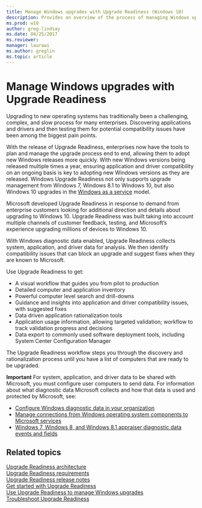 ```yaml
---
title: Manage Windows upgrades with Upgrade Readiness (Windows 10)
description: Provides an overview of the process of managing Windows upgrades with Upgrade Readiness.
ms.prod: w10
author: greg-lindsay
ms.date: 04/25/2017
ms.reviewer: 
manager: laurawi
ms.author: greglin
ms.topic: article
---
```


# Manage Windows upgrades with Upgrade Readiness

Upgrading to new operating systems has traditionally been a challenging, complex, and slow process for many enterprises. Discovering applications and drivers and then testing them for potential compatibility issues have been among the biggest pain points.

With the release of Upgrade Readiness, enterprises now have the tools to plan and manage the upgrade process end to end, allowing them to adopt new Windows releases more quickly. With new Windows versions being released multiple times a year, ensuring application and driver compatibility on an ongoing basis is key to adopting new Windows versions as they are released. Windows Upgrade Readiness not only supports upgrade management from Windows 7, Windows 8.1 to Windows 10, but also Windows 10 upgrades in the [Windows as a service](https://technet.microsoft.com/itpro/windows/manage/waas-overview) model.  

Microsoft developed Upgrade Readiness in response to demand from enterprise customers looking for additional direction and details about upgrading to Windows 10. Upgrade Readiness was built taking into account multiple channels of customer feedback, testing, and Microsoft’s experience upgrading millions of devices to Windows 10. 

With Windows diagnostic data enabled, Upgrade Readiness collects system, application, and driver data for analysis. We then identify compatibility issues that can block an upgrade and suggest fixes when they are known to Microsoft.

Use Upgrade Readiness to get:

-   A visual workflow that guides you from pilot to production
-   Detailed computer and application inventory
-   Powerful computer level search and drill-downs
-   Guidance and insights into application and driver compatibility issues, with suggested fixes
-   Data driven application rationalization tools
-   Application usage information, allowing targeted validation; workflow to track validation progress and decisions
-   Data export to commonly used software deployment tools, including System Center Configuration Manager

The Upgrade Readiness workflow steps you through the discovery and rationalization process until you have a list of computers that are ready to be upgraded.

**Important**  For system, application, and driver data to be shared with Microsoft, you must configure user computers to send data. For information about what diagnostic data Microsoft collects and how that data is used and protected by Microsoft, see:

- [Configure Windows diagnostic data in your organization](/windows/configuration/configure-windows-diagnostic-data-in-your-organization)
- [Manage connections from Windows operating system components to Microsoft services](/windows/configuration/manage-connections-from-windows-operating-system-components-to-microsoft-services)
- [Windows 7, Windows 8, and Windows 8.1 appraiser diagnostic data events and fields](https://go.microsoft.com/fwlink/?LinkID=822965)

## **Related topics**

[Upgrade Readiness architecture](upgrade-readiness-architecture.md)<BR>
[Upgrade Readiness requirements](upgrade-readiness-requirements.md)<BR>
[Upgrade Readiness release notes](upgrade-readiness-requirements.md#important-information-about-this-release)<BR>
[Get started with Upgrade Readiness](upgrade-readiness-get-started.md)<BR>
[Use Upgrade Readiness to manage Windows upgrades](use-upgrade-readiness-to-manage-windows-upgrades.md)<BR>
[Troubleshoot Upgrade Readiness](troubleshoot-upgrade-readiness.md)<BR>
